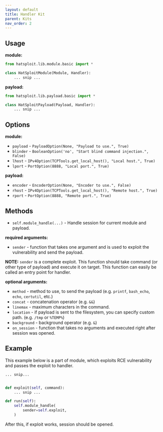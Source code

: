 ```yaml
---
layout: default
title: Handler Kit
parent: Kits
nav_order: 2
---
```


## Usage

**module:**

```python
from hatsploit.lib.module.basic import *

class HatSploitModule(Module, Handler):
    ... snip ...
```

**payload:**

```python
from hatsploit.lib.payload.basic import *

class HatSploitPayload(Payload, Handler):
    ... snip ...
```

## Options

**module:**

* `payload` - `PayloadOption(None, "Payload to use.", True)`
* `blinder` - `BooleanOption('no', "Start blind command injection.", False)`
* `lhost` - `IPv4Option(TCPTools.get_local_host(), "Local host.", True)`
* `lport` - `PortOption(8888, "Local port.", True)`

**payload:**

* `encoder` - `EncoderOption(None, "Encoder to use.", False)`
* `rhost` - `IPv4Option(TCPTools.get_local_host(), "Remote host.", True)`
* `rport` - `PortOption(8888, "Remote port.", True)`

## Methods

* `self.module_handle(...)` - Handle session for current module and payload.

**required arguments:**

* `sender` - function that takes one argument and is used to exploit the vulnerability and send the payload.

**NOTE:** `sender` is a complete exploit. This function should take command (or other type of payload) and execute it on target. This function can easily be called an entry point for handler.

**optional arguments:**

* `method` - method to use, to send the payload (e.g. `printf`, `bash_echo`, `echo`, `certutil`, etc.)
* `concat` - concatenation operator (e.g. `&&`)
* `linemax` - maximum characters in the command.
* `location` - if payload is sent to the filesystem, you can specify custom path. (e.g. `/tmp` or `%TEMP%`)
* `background` - background operator (e.g. `&`)
* `on_session` - function that takes no arguments and executed right after session was opened.

## Example

This example below is a part of module, which exploits RCE vulnerability and passes the exploit to handler.

```python
... snip...


def exploit(self, command):
    ... snip ...

def run(self):
    self.module_handle(
        sender=self.exploit,
    )
```

After this, if exploit works, session should be opened.